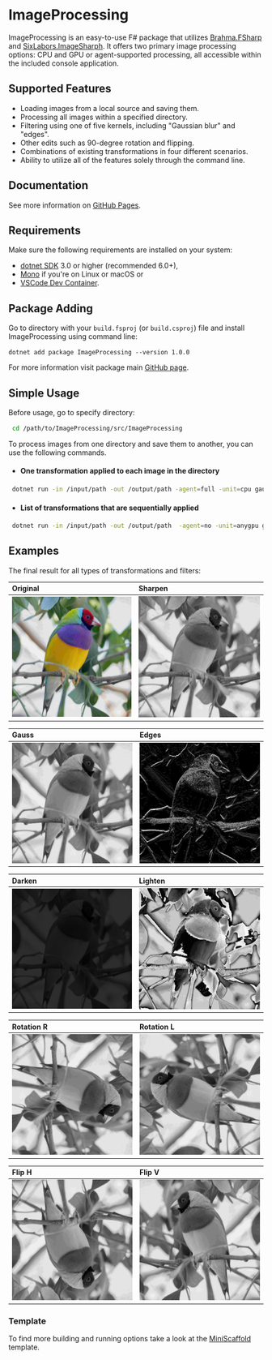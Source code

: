 # ImageProcessing

ImageProcessing is an easy-to-use F# package that utilizes [Brahma.FSharp](https://github.com/YaccConstructor/Brahma.FSharp) and [SixLabors.ImageSharph](https://github.com/SixLabors/ImageSharp). It offers two primary image processing options: CPU and GPU or agent-supported processing, all accessible within the included console application.

## Supported Features
- Loading images from a local source and saving them.
- Processing all images within a specified directory.
- Filtering using one of five kernels, including "Gaussian blur" and "edges".
- Other edits such as 90-degree rotation and flipping.
- Combinations of existing transformations in four different scenarios.
- Ability to utilize all of the features solely through the command line.

##  Documentation
See more information on [GitHub Pages](https://polinasavelyeva.github.io/ImageProcessing/).

## Requirements

Make sure the following requirements are installed on your system:

- [dotnet SDK](https://www.microsoft.com/net/download/core) 3.0 or higher (recommended 6.0+),
- [Mono](http://www.mono-project.com/) if you're on Linux or macOS
or
- [VSCode Dev Container](https://code.visualstudio.com/docs/remote/containers).

## Package Adding

Go to directory with your ``build.fsproj`` (or ``build.csproj``) file and install ImageProcessing using command line:

```shell
dotnet add package ImageProcessing --version 1.0.0
```

For more information visit package main [GitHub page](https://github.com/PolinaSavelyeva/ImageProcessing/pkgs/nuget/ImageProcessing).

## Simple Usage

Before usage, go to specify directory:
```sh
 cd /path/to/ImageProcessing/src/ImageProcessing
```
To process images from one directory and save them to another, you can use the following commands.

- #### Оne transformation applied to each image in the directory
```sh
 dotnet run -in /input/path -out /output/path -agent=full -unit=cpu gauss
```
- #### List of transformations that are sequentially applied
```sh
 dotnet run -in /input/path -out /output/path  -agent=no -unit=anygpu gauss sharpen
```

##  Examples

The final result for all types of transformations and filters:

|Original|Sharpen|
|:-------|:------|
| ![image](https://raw.githubusercontent.com/PolinaSavelyeva/ImageProcessing/main/resources/david-clode-78YxP3PP05A-unsplash2.jpg)  | ![image](https://raw.githubusercontent.com/PolinaSavelyeva/ImageProcessing/main/resources/david-clode-78YxP3PP05A-unsplashSharpen.jpg) |

|Gauss|Edges|
|:-------|:------|
| ![image](https://raw.githubusercontent.com/PolinaSavelyeva/ImageProcessing/main/resources/david-clode-78YxP3PP05A-unsplashGauss.jpg) | ![image](https://raw.githubusercontent.com/PolinaSavelyeva/ImageProcessing/main/resources/david-clode-78YxP3PP05A-unsplashEdges.jpg) |

|Darken|Lighten|
|:-------|:------|
| ![image](https://raw.githubusercontent.com/PolinaSavelyeva/ImageProcessing/main/resources/david-clode-78YxP3PP05A-unsplashDarken.jpg)  | ![image](https://raw.githubusercontent.com/PolinaSavelyeva/ImageProcessing/main/resources/david-clode-78YxP3PP05A-unsplashLighten.jpg) |


|Rotation R|Rotation L|
|:-------|:------|
| ![image](https://raw.githubusercontent.com/PolinaSavelyeva/ImageProcessing/main/resources/david-clode-78YxP3PP05A-unsplashRotation.jpg) | ![image](https://raw.githubusercontent.com/PolinaSavelyeva/ImageProcessing/main/resources/david-clode-78YxP3PP05A-unsplashRotationF.jpg) |

|Flip H|Flip V|
|:-------|:------|
| ![image](https://raw.githubusercontent.com/PolinaSavelyeva/ImageProcessing/main/resources/david-clode-78YxP3PP05A-unsplashFlipF.jpg) | ![image](https://raw.githubusercontent.com/PolinaSavelyeva/ImageProcessing/main/resources/david-clode-78YxP3PP05A-unsplashFlip.jpg) |


### Template
To find more building and running options take a look at the [MiniScaffold](https://github.com/TheAngryByrd/MiniScaffold) template.
